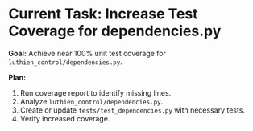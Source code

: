 # Current Task: Increase Test Coverage for dependencies.py

**Goal:** Achieve near 100% unit test coverage for `luthien_control/dependencies.py`.

**Plan:**
1. Run coverage report to identify missing lines.
2. Analyze `luthien_control/dependencies.py`.
3. Create or update `tests/test_dependencies.py` with necessary tests.
4. Verify increased coverage.

